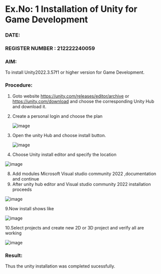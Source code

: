 # Ex.No: 1  Installation of Unity for Game Development
### DATE:                                                                            
### REGISTER NUMBER : 212222240059
### AIM: 
To install Unity2022.3.57f1 or higher version for Game Development.
### Procedure:
1. Goto website https://unity.com/releases/editor/archive or https://unity.com/download  and choose the corresponding Unity Hub and download it.
2. Create a personal login and choose the plan
   
   ![image](https://github.com/user-attachments/assets/f6a2db46-908f-4a91-b63d-794af5cb35d8)
   
4. Open the unity Hub and choose install button.
   
   ![image](https://github.com/user-attachments/assets/ecbd5e46-cd02-4966-a470-4833e05c2574)
   
6. Choose Unity install editor and specify the location
   
 ![image](https://github.com/user-attachments/assets/d9e882d1-a73e-4704-a554-2ea4eb1964c7)

8.  Add modules Microsoft Visual studio community 2022 ,documentation and continue
9.  After unity hub editor and  Visual studio community 2022 installation proceeds
   
   ![image](https://github.com/user-attachments/assets/4425bc37-99c3-4fc6-b887-da5366ae9860)
   
9.Now install shows like 

![image](https://github.com/user-attachments/assets/7e1dd5c5-4398-4c10-89cd-5f0442f49c59)

10.Select projects and create new 2D or 3D project and verify all are working

![image](https://github.com/user-attachments/assets/c902763e-4ba5-42b7-8251-a74db9ba5a42)


### Result:
Thus the unity installation was completed sucessfully.


